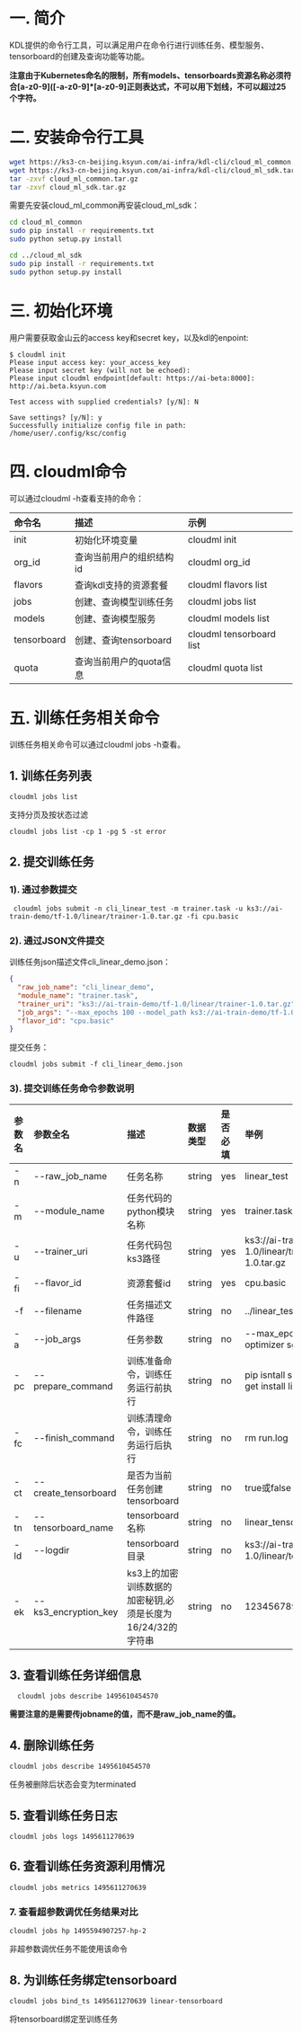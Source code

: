 # 一. 简介

KDL提供的命令行工具，可以满足用户在命令行进行训练任务、模型服务、tensorboard的创建及查询功能等功能。

**注意由于Kubernetes命名的限制，所有models、tensorboards资源名称必须符合\[a-z0-9\]\(\[-a-z0-9\]\*\[a-z0-9\]正则表达式，不可以用下划线，不可以超过25个字符。**

# 二.  安装命令行工具

```bash
wget https://ks3-cn-beijing.ksyun.com/ai-infra/kdl-cli/cloud_ml_common.tar.gz
wget https://ks3-cn-beijing.ksyun.com/ai-infra/kdl-cli/cloud_ml_sdk.tar.gz
tar -zxvf cloud_ml_common.tar.gz
tar -zxvf cloud_ml_sdk.tar.gz
```

需要先安装cloud\_ml\_common再安装cloud\_ml\_sdk：

```bash
cd cloud_ml_common
sudo pip install -r requirements.txt
sudo python setup.py install

cd ../cloud_ml_sdk
sudo pip install -r requirements.txt
sudo python setup.py install
```

# 三. 初始化环境

用户需要获取金山云的access key和secret key，以及kdl的enpoint:

```
$ cloudml init
Please input access key: your_access_key
Please input secret key (will not be echoed): 
Please input cloudml endpoint[default: https://ai-beta:8000]: http://ai.beta.ksyun.com

Test access with supplied credentials? [y/N]: N

Save settings? [y/N]: y
Successfully initialize config file in path: /home/user/.config/ksc/config
```

# 四. cloudml命令

可以通过cloudml -h查看支持的命令：

| 命令名 | 描述 | 示例 |
| :--- | :--- | :--- |
| init | 初始化环境变量 | cloudml init |
| org\_id | 查询当前用户的组织结构id | cloudml org\_id |
| flavors | 查询kdl支持的资源套餐 | cloudml flavors list |
| jobs | 创建、查询模型训练任务 | cloudml jobs list |
| models | 创建、查询模型服务 | cloudml models list |
| tensorboard | 创建、查询tensorboard | cloudml tensorboard list |
| quota | 查询当前用户的quota信息 | cloudml quota list |

# 五. 训练任务相关命令

训练任务相关命令可以通过cloudml jobs -h查看。

## 1. 训练任务列表

```
cloudml jobs list
```

支持分页及按状态过滤

```
cloudml jobs list -cp 1 -pg 5 -st error
```

## 2. 提交训练任务

### 1\). 通过参数提交

```
 cloudml jobs submit -n cli_linear_test -m trainer.task -u ks3://ai-train-demo/tf-1.0/linear/trainer-1.0.tar.gz -fi cpu.basic
```

### 2\). 通过JSON文件提交

训练任务json描述文件cli\_linear\_demo.json：

```json
{
  "raw_job_name": "cli_linear_demo",
  "module_name": "trainer.task",
  "trainer_uri": "ks3://ai-train-demo/tf-1.0/linear/trainer-1.0.tar.gz",
  "job_args": "--max_epochs 100 --model_path ks3://ai-train-demo/tf-1.0/linear/model",
  "flavor_id": "cpu.basic"
}
```

提交任务：

```
cloudml jobs submit -f cli_linear_demo.json
```

### 3\). 提交训练任务命令参数说明

| 参数名 | 参数全名 | 描述 | 数据类型 | 是否必填 | 举例 |
| :--- | :--- | :--- | :--- | :--- | :--- |
| -n | --raw\_job\_name | 任务名称 | string | yes | linear\_test |
| -m | --module\_name | 任务代码的python模块名称 | string | yes | trainer.task |
| -u | --trainer\_uri | 任务代码包ks3路径 | string | yes | ks3://ai-train-demo/tf-1.0/linear/trainer-1.0.tar.gz |
| -fi | --flavor\_id | 资源套餐id | string | yes | cpu.basic |
| -f | --filename | 任务描述文件路径 | string | no | ../linear\_test.json |
| -a | --job\_args | 任务参数 | string | no | --max\_epochs 100 --optimizer sgd |
| -pc | --prepare\_command | 训练准备命令，训练任务运行前执行 | string | no | pip isntall six && apt-get install libssl-dev |
| -fc | --finish\_command | 训练清理命令，训练任务运行后执行 | string | no | rm run.log |
| -ct | --create\_tensorboard | 是否为当前任务创建tensorboard | string | no | true或false |
| -tn | --tensorboard\_name | tensorboard名称 | string | no | linear\_tensorboard |
| -ld | --logdir | tensorboard目录 | string | no | ks3://ai-train-demo/tf-1.0/linear/tensorboard/ |
| -ek | --ks3\_encryption\_key | ks3上的加密训练数据的加密秘钥,必须是长度为16/24/32的字符串 | string | no | 12345678901234562. |

## 3. 查看训练任务详细信息

```
  cloudml jobs describe 1495610454570
```

**需要注意的是需要传jobname的值，而不是raw\_job\_name的值。**

## 4.  删除训练任务

```
cloudml jobs describe 1495610454570
```

任务被删除后状态会变为terminated

## 5. 查看训练任务日志

```
cloudml jobs logs 1495611270639
```

## 6. 查看训练任务资源利用情况

```
cloudml jobs metrics 1495611270639
```

### 7. 查看超参数调优任务结果对比

```
cloudml jobs hp 1495594907257-hp-2
```

非超参数调优任务不能使用该命令

## 8. 为训练任务绑定tensorboard

```
cloudml jobs bind_ts 1495611270639 linear-tensorboard
```

将tensorboard绑定至训练任务

